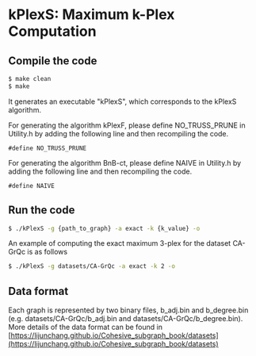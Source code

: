 # kPlexS: Maximum k-Plex Computation

## Compile the code

```sh
$ make clean
$ make
```
It generates an executable "kPlexS", which corresponds to the kPlexS algorithm.

For generating the algorithm kPlexF, please define NO_TRUSS_PRUNE in Utility.h by adding the following line and then recompiling the code.
```
#define NO_TRUSS_PRUNE
```

For generating the algorithm BnB-ct, please define NAIVE in Utility.h by adding the following line and then recompiling the code.
```
#define NAIVE
```

## Run the code

```sh
$ ./kPlexS -g {path_to_graph} -a exact -k {k_value} -o
```

An example of computing the exact maximum 3-plex for the dataset CA-GrQc is as follows
```sh
$ ./kPlexS -g datasets/CA-GrQc -a exact -k 2 -o
```

## Data format


Each graph is represented by two binary files, b_adj.bin and b_degree.bin (e.g. datasets/CA-GrQc/b_adj.bin and datasets/CA-GrQc/b_degree.bin). More details of the data format can be found in [https://lijunchang.github.io/Cohesive_subgraph_book/datasets](https://lijunchang.github.io/Cohesive_subgraph_book/datasets)
